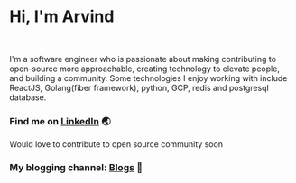 # Hi, I'm Arvind

<br />

I'm a software engineer who is passionate about making contributing to open-source more approachable, creating technology to elevate people, and building a community. Some technologies I enjoy working with include ReactJS, Golang(fiber framework), python, GCP, redis and postgresql database.

<!-- - 👯 I’m looking to collaborate on ... -->
<!-- 📫 How to reach me: arvindrao.759@gmail.com -->
<!-- - 😄 Pronouns: ... -->
<!-- - ⚡ Fun fact: ... -->

### Find me on [LinkedIn](https://www.linkedin.com/in/arvind-d-rao-3118a916a/) :earth_asia:

Would love to contribute to open source community soon  

### My blogging channel: [Blogs](https://hashnode.com/@arvind-rao) :notebook_with_decorative_cover:
